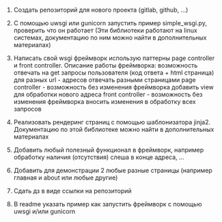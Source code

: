 1. Создать репозиторий для нового проекта (gitlab, github, ...)

2. С помощью uwsgi или gunicorn запустить пример simple_wsgi.py, проверить что он работает (Эти библиотеки   работают на linux системах, документацию по ним можно найти в дополнительных материалах)

3. Написать свой wsgi фреймворк использую паттерны page controller и front controller.
Описание работы фреймворка:
возможность отвечать на get запросы пользователя (код ответа + html страница)
для разных url - адресов отвечать разными страницами
page controller - возможность без изменения фреймворка добавить view для обработки нового адреса
front controller - возможность без изменения фреймворка вносить изменения в обработку всех запросов

4. Реализовать рендеринг страниц с помощью шаблонизатора jinja2. Документацию по этой библиотеке можно найти в дополнительных материалах

5. Добавить любый полезный функционал в фреймворк, например обработку наличия (отсутствия) слеша в конце адреса, ...

6. Добавить для демонстрации 2 любые разные страницы (например главная и about или любые другие)

7. Сдать дз в виде ссылки на репозиторий

8. В readme указать пример как запустить фреймворк с помощью uwsgi и/или gunicorn

